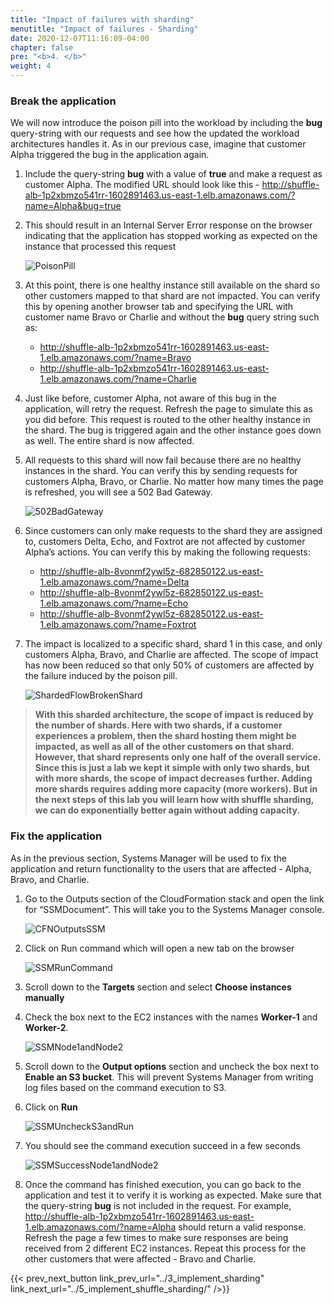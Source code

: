 ```yaml
---
title: "Impact of failures with sharding"
menutitle: "Impact of failures - Sharding"
date: 2020-12-07T11:16:09-04:00
chapter: false
pre: "<b>4. </b>"
weight: 4
---
```


### Break the application

We will now introduce the poison pill into the workload by including the **bug** query-string with our requests and see how the updated the workload architectures handles it. As in our previous case, imagine that customer Alpha triggered the bug in the application again.

1. Include the query-string **bug** with a value of **true** and make a request as customer Alpha. The modified URL should look like this - http://shuffle-alb-1p2xbmzo541rr-1602891463.us-east-1.elb.amazonaws.com/?name=Alpha&bug=true
1. This should result in an Internal Server Error response on the browser indicating that the application has stopped working as expected on the instance that processed this request

    ![PoisonPill](/Reliability/300_Fault_Isolation_with_Shuffle_Sharding/Images/PoisonPill.png?classes=lab_picture_small)

1. At this point, there is one healthy instance still available on the shard so other customers mapped to that shard are not impacted. You can verify this by opening another browser tab and specifying the URL with customer name Bravo or Charlie and without the **bug** query string such as:

    * http://shuffle-alb-1p2xbmzo541rr-1602891463.us-east-1.elb.amazonaws.com/?name=Bravo
    * http://shuffle-alb-1p2xbmzo541rr-1602891463.us-east-1.elb.amazonaws.com/?name=Charlie

1. Just like before, customer Alpha, not aware of this bug in the application, will retry the request. Refresh the page to simulate this as you did before. This request is routed to the other healthy instance in the shard. The bug is triggered again and the other instance goes down as well. The entire shard is now affected.
1. All requests to this shard will now fail because there are no healthy instances in the shard. You can verify this by sending requests for customers Alpha, Bravo, or Charlie. No matter how many times the page is refreshed, you will see a 502 Bad Gateway.

    ![502BadGateway](/Reliability/300_Fault_Isolation_with_Shuffle_Sharding/Images/502BadGateway.png?classes=lab_picture_small)

1. Since customers can only make requests to the shard they are assigned to, customers Delta, Echo, and Foxtrot are not affected by customer Alpha’s actions. You can verify this by making the following requests:
    * http://shuffle-alb-8vonmf2ywl5z-682850122.us-east-1.elb.amazonaws.com/?name=Delta
    * http://shuffle-alb-8vonmf2ywl5z-682850122.us-east-1.elb.amazonaws.com/?name=Echo
    * http://shuffle-alb-8vonmf2ywl5z-682850122.us-east-1.elb.amazonaws.com/?name=Foxtrot

1. The impact is localized to a specific shard, shard 1 in this case, and only customers Alpha, Bravo, and Charlie are affected. The scope of impact has now been reduced so that only 50% of customers are affected by the failure induced by the poison pill.

    ![ShardedFlowBrokenShard](/Reliability/300_Fault_Isolation_with_Shuffle_Sharding/Images/ShardedFlowBrokenShard.png?classes=lab_picture_small)

> **With this sharded architecture, the scope of impact is reduced by the number of shards. Here with two shards, if a customer experiences a problem, then the shard hosting them might be impacted, as well as all of the other customers on that shard. However, that shard represents only one half of the overall service. Since this is just a lab we kept it simple with only two shards, but with more shards, the scope of impact decreases further. Adding more shards requires adding more capacity (more workers). But in the next steps of this lab you will learn how with shuffle sharding, we can do exponentially better again without adding capacity.**

### Fix the application

As in the previous section, Systems Manager will be used to fix the application and return functionality to the users that are affected - Alpha, Bravo, and Charlie.

1. Go to the Outputs section of the CloudFormation stack and open the link for “SSMDocument”. This will take you to the Systems Manager console.

    ![CFNOutputsSSM](/Reliability/300_Fault_Isolation_with_Shuffle_Sharding/Images/CFNOutputsSSM.png?classes=lab_picture_small)

1. Click on Run command which will open a new tab on the browser

    ![SSMRunCommand](/Reliability/300_Fault_Isolation_with_Shuffle_Sharding/Images/SSMRunCommand.png?classes=lab_picture_small)

1. Scroll down to the **Targets** section and select **Choose instances manually**
1. Check the box next to the EC2 instances with the names **Worker-1** and **Worker-2**.

    ![SSMNode1andNode2](/Reliability/300_Fault_Isolation_with_Shuffle_Sharding/Images/SSMWorker1andWorker2.png?classes=lab_picture_small)

1. Scroll down to the **Output options** section and uncheck the box next to **Enable an S3 bucket**. This will prevent Systems Manager from writing log files based on the command execution to S3.
1. Click on **Run**

    ![SSMUncheckS3andRun](/Reliability/300_Fault_Isolation_with_Shuffle_Sharding/Images/SSMUncheckS3andRun.png?classes=lab_picture_small)

1. You should see the command execution succeed in a few seconds

    ![SSMSuccessNode1andNode2](/Reliability/300_Fault_Isolation_with_Shuffle_Sharding/Images/SSMSuccessWorker1andWorker2.png?classes=lab_picture_small)

1. Once the command has finished execution, you can go back to the application and test it to verify it is working as expected. Make sure that the query-string **bug** is not included in the request. For example, http://shuffle-alb-1p2xbmzo541rr-1602891463.us-east-1.elb.amazonaws.com/?name=Alpha should return a valid response. Refresh the page a few times to make sure responses are being received from 2 different EC2 instances. Repeat this process for the other customers that were affected - Bravo and Charlie.

{{< prev_next_button link_prev_url="../3_implement_sharding" link_next_url="../5_implement_shuffle_sharding/" />}}
